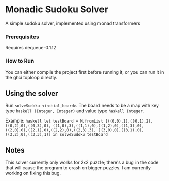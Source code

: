 # Monadic Sudoku Solver

A simple sudoku solver, implemented using monad transformers

### Prerequisites

Requires dequeue-0.1.12

### How to Run

You can either compile the project first before running it, or
you can run it in the ghci toploop directly.

## Using the solver

Run ```solveSudoku <initial_board>```. The board needs to be a map with 
key type ```haskell (Integer, Integer)``` and value type ```haskell Integer```.

Example: ```haskell let testBoard = M.fromList [((0,0),1),((0,1),2),((0,2),0),((0,3),0),
                                        ((1,0),3),((1,1),0),((1,2),0),((1,3),0),
                                        ((2,0),0),((2,1),0),((2,2),0),((2,3),3),
                                        ((3,0),0),((3,1),0),((3,2),0),((3,3),1)]
            in solveSudoku testBoard
                                        ```

## Notes

This solver currently only works for 2x2 puzzle; there's a bug in the code that
will cause the program to crash on bigger puzzles. I am currently working on
fixing this bug.
